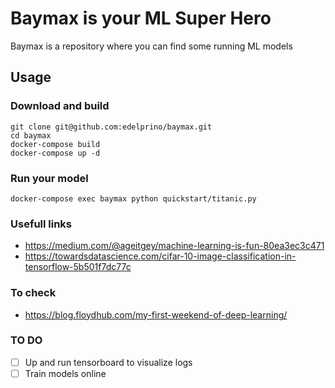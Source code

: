 # Baymax is your ML Super Hero
Baymax is a repository where you can find some running ML models

## Usage

### Download and build
```
git clone git@github.com:edelprino/baymax.git
cd baymax
docker-compose build
docker-compose up -d
```

### Run your model
```
docker-compose exec baymax python quickstart/titanic.py
```

### Usefull links
- https://medium.com/@ageitgey/machine-learning-is-fun-80ea3ec3c471
- https://towardsdatascience.com/cifar-10-image-classification-in-tensorflow-5b501f7dc77c



### To check
- https://blog.floydhub.com/my-first-weekend-of-deep-learning/

### TO DO
- [ ] Up and run tensorboard to visualize logs
- [ ] Train models online
